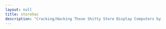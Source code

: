 ```yaml
---
layout: null
title: storehac
description: "Cracking/Hacking Those Shitty Store Display Computers by ICEoLatEor (August 27, 1991)"
---
```

